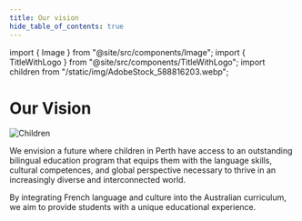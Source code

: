 ```yaml
---
title: Our vision
hide_table_of_contents: true
---
```


import { Image } from "@site/src/components/Image";
import { TitleWithLogo } from "@site/src/components/TitleWithLogo";
import children from "/static/img/AdobeStock_588816203.webp";

<TitleWithLogo>

# Our Vision

</TitleWithLogo>

<Image src={children} alt="Children" width={650} height={433} />

We envision a future where children in Perth have access to an outstanding bilingual education program that equips them with the language skills, cultural competences, and global perspective necessary to thrive in an increasingly diverse and interconnected world.

By integrating French language and culture into the Australian curriculum, we aim to provide students with a unique educational experience.
